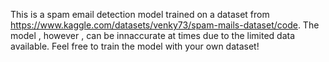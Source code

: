 This is a spam email detection model trained on a dataset from https://www.kaggle.com/datasets/venky73/spam-mails-dataset/code. The model , however , can be innaccurate at times due to the limited data available. Feel free to train the model with your own dataset!
